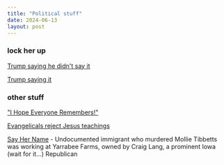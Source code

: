 ```yaml
---
title: "Political stuff"
date: 2024-06-13
layout: post
---
```

### lock her up
[Trump saying he didn't say it](https://x.com/atrupar/status/1797257168548253746)

[Trump saying it](https://x.com/Acyn/status/1317248938001403904)

### other stuff
["I Hope Everyone Remembers!"](https://www.fox29.com/news/trump-takes-credit-for-covid-19-vaccine-i-hope-everyone-remembers)

[Evangelicals reject Jesus teachings](https://www.newsweek.com/evangelicals-rejecting-jesus-teachings-liberal-talking-points-pastor-1818706)

[Say Her Name](https://www.desmoinesregister.com/story/news/2018/08/21/mollie-tibbetts-undocumented-immigrant-accused-killing-worked-farm-owned-republican-iowa-craig-lang/1059482002/) - Undocumented immigrant who murdered Mollie Tibbetts was working at Yarrabee Farms, owned by Craig Lang, a prominent Iowa (wait for it...) Republican



